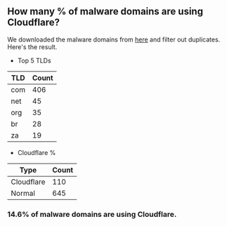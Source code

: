 ## How many % of malware domains are using Cloudflare?


We downloaded the malware domains from [here](https://urlhaus.abuse.ch) and filter out duplicates.
Here's the result.


[//]: # (start replacement)


- Top 5 TLDs

| TLD | Count |
| --- | --- |
| com | 406 |
| net | 45 |
| org | 35 |
| br | 28 |
| za | 19 |


- Cloudflare %

| Type | Count |
| --- | --- |
| Cloudflare | 110 |
| Normal | 645 |


### 14.6% of malware domains are using Cloudflare.